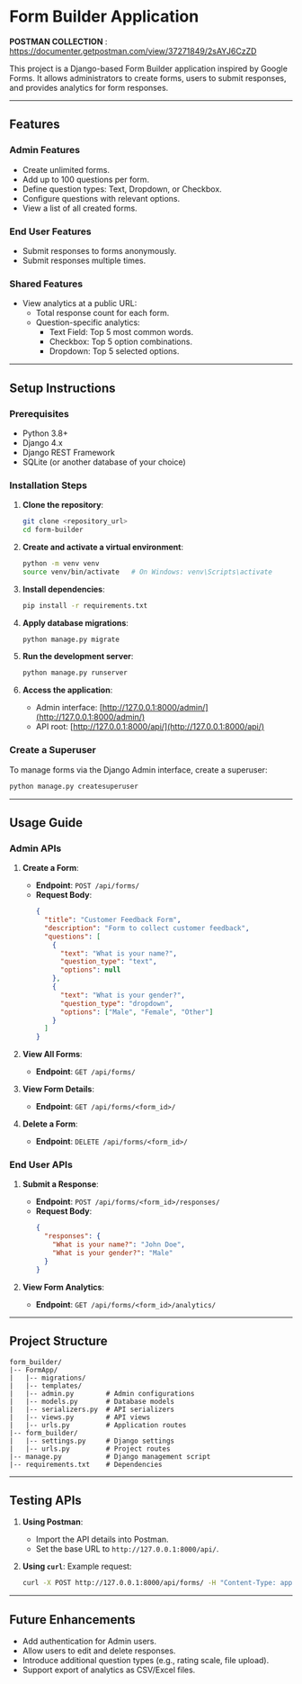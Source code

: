 # Form Builder Application

 **POSTMAN COLLECTION** : https://documenter.getpostman.com/view/37271849/2sAYJ6CzZD

This project is a Django-based Form Builder application inspired by Google Forms. It allows administrators to create forms, users to submit responses, and provides analytics for form responses.

---

## Features

### Admin Features
- Create unlimited forms.
- Add up to 100 questions per form.
- Define question types: Text, Dropdown, or Checkbox.
- Configure questions with relevant options.
- View a list of all created forms.

### End User Features
- Submit responses to forms anonymously.
- Submit responses multiple times.

### Shared Features
- View analytics at a public URL:
  - Total response count for each form.
  - Question-specific analytics:
    - Text Field: Top 5 most common words.
    - Checkbox: Top 5 option combinations.
    - Dropdown: Top 5 selected options.

---

## Setup Instructions

### Prerequisites
- Python 3.8+
- Django 4.x
- Django REST Framework
- SQLite (or another database of your choice)

### Installation Steps

1. **Clone the repository**:
   ```bash
   git clone <repository_url>
   cd form-builder
   ```

2. **Create and activate a virtual environment**:
   ```bash
   python -m venv venv
   source venv/bin/activate   # On Windows: venv\Scripts\activate
   ```

3. **Install dependencies**:
   ```bash
   pip install -r requirements.txt
   ```

4. **Apply database migrations**:
   ```bash
   python manage.py migrate
   ```

5. **Run the development server**:
   ```bash
   python manage.py runserver
   ```

6. **Access the application**:
   - Admin interface: [http://127.0.0.1:8000/admin/](http://127.0.0.1:8000/admin/)
   - API root: [http://127.0.0.1:8000/api/](http://127.0.0.1:8000/api/)

### Create a Superuser
To manage forms via the Django Admin interface, create a superuser:
```bash
python manage.py createsuperuser
```

---

## Usage Guide

### Admin APIs

1. **Create a Form**:
   - **Endpoint**: `POST /api/forms/`
   - **Request Body**:
     ```json
     {
       "title": "Customer Feedback Form",
       "description": "Form to collect customer feedback",
       "questions": [
         {
           "text": "What is your name?",
           "question_type": "text",
           "options": null
         },
         {
           "text": "What is your gender?",
           "question_type": "dropdown",
           "options": ["Male", "Female", "Other"]
         }
       ]
     }
     ```

2. **View All Forms**:
   - **Endpoint**: `GET /api/forms/`

3. **View Form Details**:
   - **Endpoint**: `GET /api/forms/<form_id>/`

4. **Delete a Form**:
   - **Endpoint**: `DELETE /api/forms/<form_id>/`

### End User APIs

1. **Submit a Response**:
   - **Endpoint**: `POST /api/forms/<form_id>/responses/`
   - **Request Body**:
     ```json
     {
       "responses": {
         "What is your name?": "John Doe",
         "What is your gender?": "Male"
       }
     }
     ```

2. **View Form Analytics**:
   - **Endpoint**: `GET /api/forms/<form_id>/analytics/`

---

## Project Structure

```
form_builder/
|-- FormApp/
|   |-- migrations/
|   |-- templates/
|   |-- admin.py        # Admin configurations
|   |-- models.py       # Database models
|   |-- serializers.py  # API serializers
|   |-- views.py        # API views
|   |-- urls.py         # Application routes
|-- form_builder/
|   |-- settings.py     # Django settings
|   |-- urls.py         # Project routes
|-- manage.py           # Django management script
|-- requirements.txt    # Dependencies
```

---

## Testing APIs

1. **Using Postman**:
   - Import the API details into Postman.
   - Set the base URL to `http://127.0.0.1:8000/api/`.

2. **Using `curl`**:
   Example request:
   ```bash
   curl -X POST http://127.0.0.1:8000/api/forms/ -H "Content-Type: application/json" -d '{"title": "Survey", "description": "Sample survey", "questions": [{"text": "What is your name?", "question_type": "text"}]}'
   ```

---

## Future Enhancements
- Add authentication for Admin users.
- Allow users to edit and delete responses.
- Introduce additional question types (e.g., rating scale, file upload).
- Support export of analytics as CSV/Excel files.

